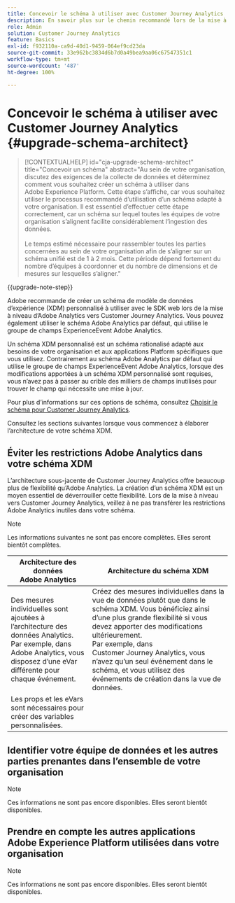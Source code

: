 ```yaml
---
title: Concevoir le schéma à utiliser avec Customer Journey Analytics
description: En savoir plus sur le chemin recommandé lors de la mise à niveau à partir d’Adobe Analytics vers Customer Journey Analytics
role: Admin
solution: Customer Journey Analytics
feature: Basics
exl-id: f932110a-ca9d-40d1-9459-064ef9cd23da
source-git-commit: 33e962bc3834d6b7d0a49bea9aa06c67547351c1
workflow-type: tm+mt
source-wordcount: '487'
ht-degree: 100%

---
```


# Concevoir le schéma à utiliser avec Customer Journey Analytics {#upgrade-schema-architect}

<!-- markdownlint-disable MD034 -->

>[!CONTEXTUALHELP]
>id="cja-upgrade-schema-architect"
>title="Concevoir un schéma"
>abstract="Au sein de votre organisation, discutez des exigences de la collecte de données et déterminez comment vous souhaitez créer un schéma à utiliser dans Adobe Experience Platform. Cette étape s’affiche, car vous souhaitez utiliser le processus recommandé d’utilisation d’un schéma adapté à votre organisation. Il est essentiel d’effectuer cette étape correctement, car un schéma sur lequel toutes les équipes de votre organisation s’alignent facilite considérablement l’ingestion des données.<br><br>Le temps estimé nécessaire pour rassembler toutes les parties concernées au sein de votre organisation afin de s’aligner sur un schéma unifié est de 1 à 2 mois. Cette période dépend fortement du nombre d’équipes à coordonner et du nombre de dimensions et de mesures sur lesquelles s’aligner."

<!-- markdownlint-enable MD034 -->

{{upgrade-note-step}}

Adobe recommande de créer un schéma de modèle de données d’expérience (XDM) personnalisé à utiliser avec le SDK web lors de la mise à niveau d’Adobe Analytics vers Customer Journey Analytics. Vous pouvez également utiliser le schéma Adobe Analytics par défaut, qui utilise le groupe de champs ExperienceEvent Adobe Analytics.

Un schéma XDM personnalisé est un schéma rationalisé adapté aux besoins de votre organisation et aux applications Platform spécifiques que vous utilisez. Contrairement au schéma Adobe Analytics par défaut qui utilise le groupe de champs ExperienceEvent Adobe Analytics, lorsque des modifications apportées à un schéma XDM personnalisé sont requises, vous n’avez pas à passer au crible des milliers de champs inutilisés pour trouver le champ qui nécessite une mise à jour.

Pour plus d’informations sur ces options de schéma, consultez [Choisir le schéma pour Customer Journey Analytics](/help/getting-started/cja-upgrade/cja-upgrade-schema-existing.md).

Consultez les sections suivantes lorsque vous commencez à élaborer l’architecture de votre schéma XDM.

## Éviter les restrictions Adobe Analytics dans votre schéma XDM

L’architecture sous-jacente de Customer Journey Analytics offre beaucoup plus de flexibilité qu’Adobe Analytics. La création d’un schéma XDM est un moyen essentiel de déverrouiller cette flexibilité. Lors de la mise à niveau vers Customer Journey Analytics, veillez à ne pas transférer les restrictions Adobe Analytics inutiles dans votre schéma.

>[!NOTE]
>
>Les informations suivantes ne sont pas encore complètes. Elles seront bientôt complètes.

| Architecture des données Adobe Analytics | Architecture du schéma XDM |
|---------|----------|
| Des mesures individuelles sont ajoutées à l’architecture des données Analytics.<br/>Par exemple, dans Adobe Analytics, vous disposez d’une eVar différente pour chaque événement. | Créez des mesures individuelles dans la vue de données plutôt que dans le schéma XDM. Vous bénéficiez ainsi d’une plus grande flexibilité si vous devez apporter des modifications ultérieurement.<br/>Par exemple, dans Customer Journey Analytics, vous n’avez qu’un seul événement dans le schéma, et vous utilisez des événements de création dans la vue de données. |
| Les props et les eVars sont nécessaires pour créer des variables personnalisées. |  |

## Identifier votre équipe de données et les autres parties prenantes dans l’ensemble de votre organisation

>[!NOTE]
>
>Ces informations ne sont pas encore disponibles. Elles seront bientôt disponibles.

## Prendre en compte les autres applications Adobe Experience Platform utilisées dans votre organisation

>[!NOTE]
>
>Ces informations ne sont pas encore disponibles. Elles seront bientôt disponibles.
